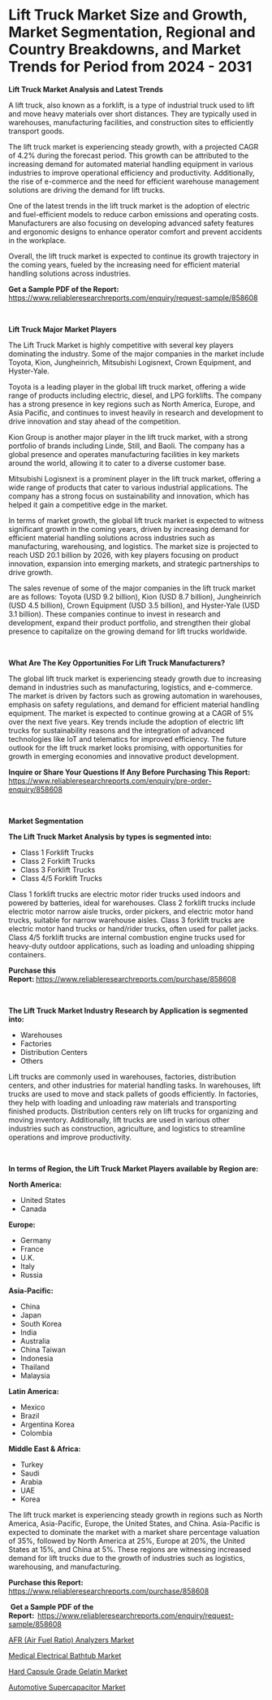 <p><h1>Lift Truck Market Size and Growth, Market Segmentation, Regional and Country Breakdowns, and Market Trends for Period from 2024 -  2031</h1></p><p><strong>Lift Truck Market Analysis and Latest Trends</strong></p>
<p><p>A lift truck, also known as a forklift, is a type of industrial truck used to lift and move heavy materials over short distances. They are typically used in warehouses, manufacturing facilities, and construction sites to efficiently transport goods.</p><p>The lift truck market is experiencing steady growth, with a projected CAGR of 4.2% during the forecast period. This growth can be attributed to the increasing demand for automated material handling equipment in various industries to improve operational efficiency and productivity. Additionally, the rise of e-commerce and the need for efficient warehouse management solutions are driving the demand for lift trucks.</p><p>One of the latest trends in the lift truck market is the adoption of electric and fuel-efficient models to reduce carbon emissions and operating costs. Manufacturers are also focusing on developing advanced safety features and ergonomic designs to enhance operator comfort and prevent accidents in the workplace.</p><p>Overall, the lift truck market is expected to continue its growth trajectory in the coming years, fueled by the increasing need for efficient material handling solutions across industries.</p></p>
<p><strong>Get a Sample PDF of the Report:&nbsp;</strong> <a href="https://www.reliableresearchreports.com/enquiry/request-sample/858608">https://www.reliableresearchreports.com/enquiry/request-sample/858608</a></p>
<p>&nbsp;</p>
<p><strong>Lift Truck Major Market Players</strong></p>
<p><p>The Lift Truck Market is highly competitive with several key players dominating the industry. Some of the major companies in the market include Toyota, Kion, Jungheinrich, Mitsubishi Logisnext, Crown Equipment, and Hyster-Yale. </p><p>Toyota is a leading player in the global lift truck market, offering a wide range of products including electric, diesel, and LPG forklifts. The company has a strong presence in key regions such as North America, Europe, and Asia Pacific, and continues to invest heavily in research and development to drive innovation and stay ahead of the competition.</p><p>Kion Group is another major player in the lift truck market, with a strong portfolio of brands including Linde, Still, and Baoli. The company has a global presence and operates manufacturing facilities in key markets around the world, allowing it to cater to a diverse customer base.</p><p>Mitsubishi Logisnext is a prominent player in the lift truck market, offering a wide range of products that cater to various industrial applications. The company has a strong focus on sustainability and innovation, which has helped it gain a competitive edge in the market.</p><p>In terms of market growth, the global lift truck market is expected to witness significant growth in the coming years, driven by increasing demand for efficient material handling solutions across industries such as manufacturing, warehousing, and logistics. The market size is projected to reach USD 20.1 billion by 2026, with key players focusing on product innovation, expansion into emerging markets, and strategic partnerships to drive growth.</p><p>The sales revenue of some of the major companies in the lift truck market are as follows: Toyota (USD 9.2 billion), Kion (USD 8.7 billion), Jungheinrich (USD 4.5 billion), Crown Equipment (USD 3.5 billion), and Hyster-Yale (USD 3.1 billion). These companies continue to invest in research and development, expand their product portfolio, and strengthen their global presence to capitalize on the growing demand for lift trucks worldwide.</p></p>
<p>&nbsp;</p>
<p><strong>What Are The Key Opportunities For Lift Truck Manufacturers?</strong></p>
<p><p>The global lift truck market is experiencing steady growth due to increasing demand in industries such as manufacturing, logistics, and e-commerce. The market is driven by factors such as growing automation in warehouses, emphasis on safety regulations, and demand for efficient material handling equipment. The market is expected to continue growing at a CAGR of 5% over the next five years. Key trends include the adoption of electric lift trucks for sustainability reasons and the integration of advanced technologies like IoT and telematics for improved efficiency. The future outlook for the lift truck market looks promising, with opportunities for growth in emerging economies and innovative product development.</p></p>
<p><strong>Inquire or Share Your Questions If Any Before Purchasing This Report:</strong> <a href="https://www.reliableresearchreports.com/enquiry/pre-order-enquiry/858608">https://www.reliableresearchreports.com/enquiry/pre-order-enquiry/858608</a></p>
<p>&nbsp;</p>
<p><strong>Market Segmentation</strong></p>
<p><strong>The Lift Truck Market Analysis by types is segmented into:</strong></p>
<p><ul><li>Class 1 Forklift Trucks</li><li>Class 2 Forklift Trucks</li><li>Class 3 Forklift Trucks</li><li>Class 4/5 Forklift Trucks</li></ul></p>
<p><p>Class 1 forklift trucks are electric motor rider trucks used indoors and powered by batteries, ideal for warehouses. Class 2 forklift trucks include electric motor narrow aisle trucks, order pickers, and electric motor hand trucks, suitable for narrow warehouse aisles. Class 3 forklift trucks are electric motor hand trucks or hand/rider trucks, often used for pallet jacks. Class 4/5 forklift trucks are internal combustion engine trucks used for heavy-duty outdoor applications, such as loading and unloading shipping containers.</p></p>
<p><strong>Purchase this Report:&nbsp;</strong><a href="https://www.reliableresearchreports.com/purchase/858608">https://www.reliableresearchreports.com/purchase/858608</a></p>
<p>&nbsp;</p>
<p><strong>The Lift Truck Market Industry Research by Application is segmented into:</strong></p>
<p><ul><li>Warehouses</li><li>Factories</li><li>Distribution Centers</li><li>Others</li></ul></p>
<p><p>Lift trucks are commonly used in warehouses, factories, distribution centers, and other industries for material handling tasks. In warehouses, lift trucks are used to move and stack pallets of goods efficiently. In factories, they help with loading and unloading raw materials and transporting finished products. Distribution centers rely on lift trucks for organizing and moving inventory. Additionally, lift trucks are used in various other industries such as construction, agriculture, and logistics to streamline operations and improve productivity.</p></p>
<p>&nbsp;</p>
<p><strong>In terms of Region, the Lift Truck Market Players available by Region are:</strong></p>
<p>
    <p> <strong> North America: </strong>
        <ul>
            <li>United States</li>
            <li>Canada</li>
        </ul>
        </p> 
    <p> <strong> Europe: </strong>
        <ul>
            <li>Germany</li>
            <li>France</li>
            <li>U.K.</li>
            <li>Italy</li>
            <li>Russia</li>
        </ul>
        </p> 
    <p> <strong> Asia-Pacific: </strong>
        <ul>
            <li>China</li>
            <li>Japan</li>
            <li>South Korea</li>
            <li>India</li>
            <li>Australia</li>
            <li>China Taiwan</li>
            <li>Indonesia</li>
            <li>Thailand</li>
            <li>Malaysia</li>
        </ul>
        </p> 
    <p> <strong> Latin America: </strong>
        <ul>
            <li>Mexico</li>
            <li>Brazil</li>
            <li>Argentina Korea</li>
            <li>Colombia</li>
        </ul>
        </p> 
    <p> <strong> Middle East & Africa: </strong>
        <ul>
            <li>Turkey</li>
            <li>Saudi</li>
            <li>Arabia</li>
            <li>UAE</li>
            <li>Korea</li>
        </ul>
    </p>
    </p>
<p><p>The lift truck market is experiencing steady growth in regions such as North America, Asia-Pacific, Europe, the United States, and China. Asia-Pacific is expected to dominate the market with a market share percentage valuation of 35%, followed by North America at 25%, Europe at 20%, the United States at 15%, and China at 5%. These regions are witnessing increased demand for lift trucks due to the growth of industries such as logistics, warehousing, and manufacturing.</p></p>
<p><strong>Purchase this Report: </strong><a href="https://www.reliableresearchreports.com/purchase/858608">https://www.reliableresearchreports.com/purchase/858608</a></p>
<p>&nbsp;<strong>Get a Sample PDF of the Report:&nbsp;&nbsp;</strong><a href="https://www.reliableresearchreports.com/enquiry/request-sample/858608">https://www.reliableresearchreports.com/enquiry/request-sample/858608</a></p>
<p><strong></strong></p>
<p><p><a href="https://zircon-bluebell-299.notion.site/AFR-Air-Fuel-Ratio-Analyzers-Market-Research-Report-Forecasted-for-Period-from-2024-2031-by-Mar-5a4ede571d6f4ba9955de10eb754274c">AFR (Air Fuel Ratio) Analyzers Market</a></p><p><a href="https://view.publitas.com/reportprime-1/medical-electrical-bathtub-market-insights-market-players-and-forecast-till-2030/">Medical Electrical Bathtub Market</a></p><p><a href="https://view.publitas.com/reportprime-1/hard-capsule-grade-gelatin-market-size-share-trends-analysis-report-by-application-regional-outlook-competitive-strategies-and-segment-forecasts-2023-2030/">Hard Capsule Grade Gelatin Market</a></p><p><a href="https://view.publitas.com/reportprime-1/automotive-supercapacitor-market-size-growth-and-forecast-from-2023-2030/">Automotive Supercapacitor Market</a></p></p>